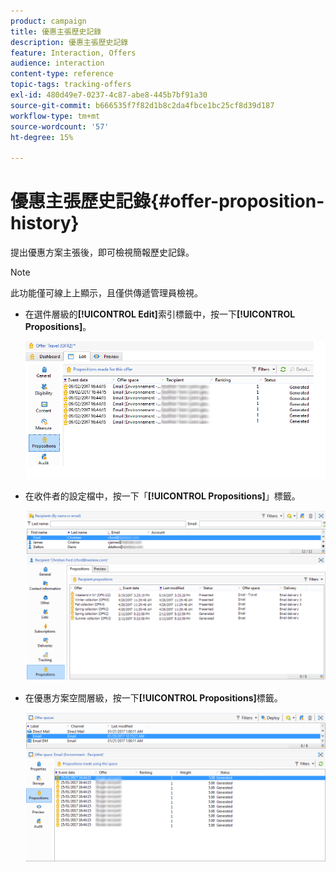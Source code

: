```yaml
---
product: campaign
title: 優惠主張歷史記錄
description: 優惠主張歷史記錄
feature: Interaction, Offers
audience: interaction
content-type: reference
topic-tags: tracking-offers
exl-id: 480d49e7-0237-4c87-abe8-445b7bf91a30
source-git-commit: b666535f7f82d1b8c2da4fbce1bc25cf8d39d187
workflow-type: tm+mt
source-wordcount: '57'
ht-degree: 15%

---
```


# 優惠主張歷史記錄{#offer-proposition-history}



提出優惠方案主張後，即可檢視簡報歷史記錄。

>[!NOTE]
>
>此功能僅可線上上顯示，且僅供傳遞管理員檢視。

* 在選件層級的&#x200B;**[!UICONTROL Edit]**&#x200B;索引標籤中，按一下&#x200B;**[!UICONTROL Propositions]**。

  ![](assets/offer_followup_006.png)

* 在收件者的設定檔中，按一下「**[!UICONTROL Propositions]**」標籤。

  ![](assets/offer_followup_002.png)

* 在優惠方案空間層級，按一下&#x200B;**[!UICONTROL Propositions]**&#x200B;標籤。

  ![](assets/offer_space_prop_001_b.png)

